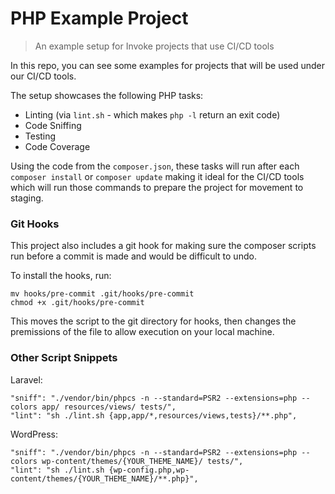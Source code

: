 PHP Example Project
===================

> An example setup for Invoke projects that use CI/CD tools

In this repo, you can see some examples for projects that will be used under our CI/CD tools.

The setup showcases the following PHP tasks:

* Linting (via `lint.sh` - which makes `php -l` return an exit code)
* Code Sniffing
* Testing
* Code Coverage

Using the code from the `composer.json`, these tasks will run after each `composer install` or `composer update` making it ideal for the CI/CD tools which will run those commands to prepare the project for movement to staging.

### Git Hooks

This project also includes a git hook for making sure the composer scripts run before a commit is made and would be difficult to undo.

To install the hooks, run:

```
mv hooks/pre-commit .git/hooks/pre-commit
chmod +x .git/hooks/pre-commit
```

This moves the script to the git directory for hooks, then changes the premissions of the file to allow execution on your local machine.

### Other Script Snippets

Laravel:

```
"sniff": "./vendor/bin/phpcs -n --standard=PSR2 --extensions=php --colors app/ resources/views/ tests/",
"lint": "sh ./lint.sh {app,app/*,resources/views,tests}/**.php",
```

WordPress:

```
"sniff": "./vendor/bin/phpcs -n --standard=PSR2 --extensions=php --colors wp-content/themes/{YOUR_THEME_NAME}/ tests/",
"lint": "sh ./lint.sh {wp-config.php,wp-content/themes/{YOUR_THEME_NAME}/**.php}",
```
